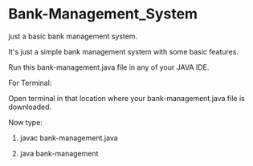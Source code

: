 # Bank-Management_System

just a basic bank management system.

It's just a simple bank management system with some basic features.

Run this bank-management.java file in any of your JAVA IDE.

For Terminal:

Open terminal in that location where your bank-management.java file is downloaded.

Now type:

1. javac bank-management.java

2. java bank-management
